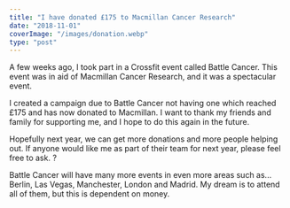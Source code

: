 ```yaml
---
title: "I have donated £175 to Macmillan Cancer Research"
date: "2018-11-01"
coverImage: "/images/donation.webp"
type: "post"
---
```


A few weeks ago, I took part in a Crossfit event called Battle Cancer. This event was in aid of Macmillan Cancer Research, and it was a spectacular event.

I created a campaign due to Battle Cancer not having one which reached £175 and has now donated to Macmillan. I want to thank my friends and family for supporting me, and I hope to do this again in the future.

Hopefully next year, we can get more donations and more people helping out. If anyone would like me as part of their team for next year, please feel free to ask. ?

Battle Cancer will have many more events in even more areas such as... Berlin, Las Vegas, Manchester, London and Madrid. My dream is to attend all of them, but this is dependent on money.
